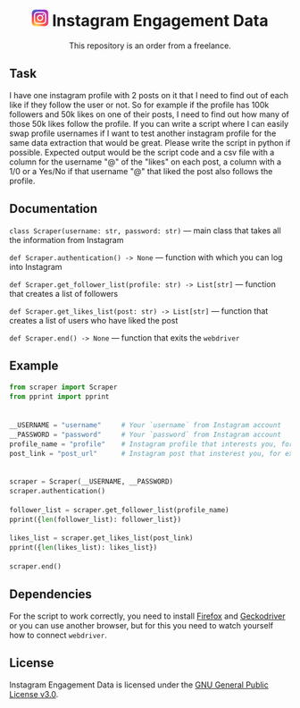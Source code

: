 <h1 align="center"><img alt="instagram-logo" src="./assets/logo.webp" width=30> Instagram Engagement Data</h1>
<p align="center">This repository is an order from a freelance.</p>

## Task
I have one instagram profile with 2 posts on it that I need to find out of each like if they follow the user or not. So for example if the profile has 100k followers and 50k likes on one of their posts, I need to find out how many of those 50k likes follow the profile. If you can write a script where I can easily swap profile usernames if I want to test another instagram profile for the same data extraction that would be great. Please write the script in python if possible. Expected output would be the script code and a csv file with a column for the username "@" of the "likes" on each post, a column with a 1/0 or a Yes/No if that username "@" that liked the post also follows the profile.

## Documentation
`class Scraper(username: str, password: str)` — main class that takes all the information from Instagram

`def Scraper.authentication() -> None` — function with which you can log into Instagram

`def Scraper.get_follower_list(profile: str) -> List[str]` — function that creates a list of followers

`def Scraper.get_likes_list(post: str) -> List[str]` — function that creates a list of users who have liked the post

`def Scraper.end() -> None` — function that exits the `webdriver`

## Example
```python
from scraper import Scraper
from pprint import pprint


__USERNAME = "username"     # Your `username` from Instagram account
__PASSWORD = "password"     # Your `password` from Instagram account
profile_name = "profile"    # Instagram profile that interests you, for example: 'endygamedev_'
post_link = "post_url"      # Instagram post that insterest you, for example: 'https://www.instagram.com/p/CRmQr4yrBz0/'


scraper = Scraper(__USERNAME, __PASSWORD)
scraper.authentication()

follower_list = scraper.get_follower_list(profile_name)
pprint({len(follower_list): follower_list})

likes_list = scraper.get_likes_list(post_link)
pprint({len(likes_list): likes_list})

scraper.end()
```

## Dependencies
For the script to work correctly, you need to install [Firefox](https://www.mozilla.org/en-US/firefox/new/) and [Geckodriver](https://github.com/mozilla/geckodriver/releases) or you can use another browser, but for this you need to watch yourself how to connect `webdriver`.

## License
Instagram Engagement Data is licensed under the [GNU General Public License v3.0](./LICENSE).
